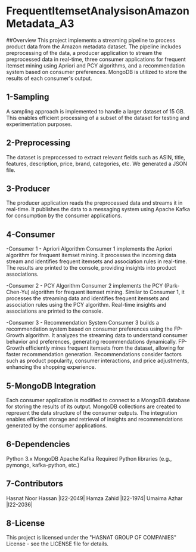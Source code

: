 # FrequentItemsetAnalysisonAmazonMetadata_A3

##Overview
This project implements a streaming pipeline to process product data from the Amazon metadata dataset. The pipeline includes preprocessing of the data, a producer application to stream the preprocessed data in real-time, three consumer applications for frequent itemset mining using Apriori and PCY algorithms, and a recommendation system based on consumer preferences. MongoDB is utilized to store the results of each consumer's output.

## 1-Sampling
A sampling approach is implemented to handle a larger dataset of 15 GB. This enables efficient processing of a subset of the dataset for testing and experimentation purposes.

## 2-Preprocessing
The dataset is preprocessed to extract relevant fields such as ASIN, title, features, description, price, brand, categories, etc. We generated a JSON file.

## 3-Producer
The producer application reads the preprocessed data and streams it in real-time. It publishes the data to a messaging system using Apache Kafka for consumption by the consumer applications.

## 4-Consumer
-Consumer 1 - Apriori Algorithm
Consumer 1 implements the Apriori algorithm for frequent itemset mining. It processes the incoming data stream and identifies frequent itemsets and association rules in real-time. The results are printed to the console, providing insights into product associations.

-Consumer 2 - PCY Algorithm
Consumer 2 implements the PCY (Park-Chen-Yu) algorithm for frequent itemset mining. Similar to Consumer 1, it processes the streaming data and identifies frequent itemsets and association rules using the PCY algorithm. Real-time insights and associations are printed to the console.

-Consumer 3 - Recommendation System
Consumer 3 builds a recommendation system based on consumer preferences using the FP-Growth algorithm. It analyzes the streaming data to understand consumer behavior and preferences, generating recommendations dynamically. FP-Growth efficiently mines frequent itemsets from the dataset, allowing for faster recommendation generation. Recommendations consider factors such as product popularity, consumer interactions, and price adjustments, enhancing the shopping experience.

## 5-MongoDB Integration
Each consumer application is modified to connect to a MongoDB database for storing the results of its output. MongoDB collections are created to represent the data structure of the consumer outputs. The integration enables efficient storage and retrieval of insights and recommendations generated by the consumer applications.

## 6-Dependencies
Python 3.x
MongoDB
Apache Kafka
Required Python libraries (e.g., pymongo, kafka-python, etc.)

## 7-Contributors
Hasnat Noor Hassan  |I22-2049|
Hamza Zahid |I22-1974|
Umaima Azhar |I22-2036|

## 8-License
This project is licensed under the "HASNAT GROUP OF COMPANIES" License - see the LICENSE file for details.
